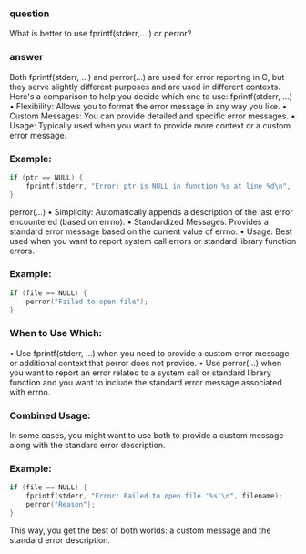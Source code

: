### question
What is better to use fprintf(stderr,....) or perror?

### answer
Both fprintf(stderr, ...) and perror(...) are used for error reporting in C, but they serve slightly different purposes and are used in different contexts. Here's a comparison to help you decide which one to use:
fprintf(stderr, ...)
•	Flexibility: Allows you to format the error message in any way you like.
•	Custom Messages: You can provide detailed and specific error messages.
•	Usage: Typically used when you want to provide more context or a custom error message.


### Example:
```c
if (ptr == NULL) {
    fprintf(stderr, "Error: ptr is NULL in function %s at line %d\n", __func__, __LINE__);
}
```

perror(...)
•	Simplicity: Automatically appends a description of the last error encountered (based on errno).
•	Standardized Messages: Provides a standard error message based on the current value of errno.
•	Usage: Best used when you want to report system call errors or standard library function errors.
### Example:
```c
if (file == NULL) {
    perror("Failed to open file");
}
```

### When to Use Which:
•	Use fprintf(stderr, ...) when you need to provide a custom error message or additional context that perror does not provide.
•	Use perror(...) when you want to report an error related to a system call or standard library function and you want to include the standard error message associated with errno.
### Combined Usage:
In some cases, you might want to use both to provide a custom message along with the standard error description.
### Example:
```c
if (file == NULL) {
    fprintf(stderr, "Error: Failed to open file '%s'\n", filename);
    perror("Reason");
}
```

This way, you get the best of both worlds: a custom message and the standard error description.












